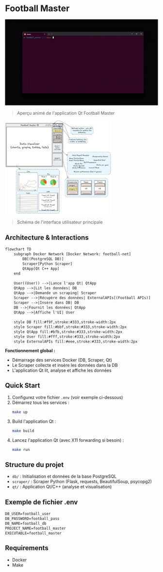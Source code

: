# Football Master


<img src="./assets/demo.gif" alt="Demo" width="650" />

> Aperçu animé de l'application Qt Football Master

<img src="./assets/ui_diagram.png" alt="UI Diagram" width="350"/>

> Schéma de l'interface utilisateur principale


## Architecture & Interactions

```mermaid
flowchart TD
    subgraph Docker Network [Docker Network: football-net]
        DB[(PostgreSQL DB)]
        Scraper[Python Scraper]
        QtApp[Qt C++ App]
    end

    User((User)) -->|Lance l'app Qt| QtApp
    QtApp -->|Lit les données| DB
    QtApp -->|Demande un scraping| Scraper
    Scraper -->|Récupère des données| ExternalAPIs[(Football APIs)]
    Scraper -->|Insère dans DB| DB
    DB -->|Fournit les données| QtApp
    QtApp -->|Affiche l'UI| User

    style DB fill:#f9f,stroke:#333,stroke-width:2px
    style Scraper fill:#bbf,stroke:#333,stroke-width:2px
    style QtApp fill:#bfb,stroke:#333,stroke-width:2px
    style User fill:#fff,stroke:#333,stroke-width:2px
    style ExternalAPIs fill:#eee,stroke:#333,stroke-width:2px
```

**Fonctionnement global :**
- Démarrage des services Docker (DB, Scraper, Qt)
- Le Scraper collecte et insère les données dans la DB
- L'application Qt lit, analyse et affiche les données


## Quick Start

1. Configurez votre fichier `.env` (voir exemple ci-dessous)
2. Démarrez tous les services :
	```sh
	make up
	```
3. Build l'application Qt :
	```sh
	make build
	```
4. Lancez l'application Qt (avec X11 forwarding si besoin) :
	```sh
	make run
	```

## Structure du projet

- `db/` : Initialisation et données de la base PostgreSQL
- `scraper/` : Scraper Python (Flask, requests, BeautifulSoup, psycopg2)
- `qt/` : Application Qt/C++ (analyse et visualisation)

## Exemple de fichier .env

```
DB_USER=football_user
DB_PASSWORD=football_pass
DB_NAME=football_db
PROJECT_NAME=football_master
EXECUTABLE=football_master
```


## Requirements

- Docker
- Make
